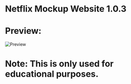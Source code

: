 # Netflix Mockup Website 1.0.3

# Preview:
![Preview](https://github.com/user-attachments/assets/6fd9058f-03b3-48fc-856c-973fd4bd5761)

# Note: This is only used for educational purposes.
